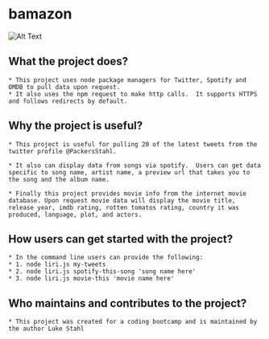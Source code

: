 # bamazon


![Alt Text](https://giphy.com/embed/vxoW0CWOx6ecJCRrwd)

## What the project does?
    * This project uses node package managers for Twitter, Spotify and OMDB to pull data upon request.  
    * It also uses the npm request to make http calls.  It supports HTTPS and follows redirects by default.  

## Why the project is useful?
    * This project is useful for pulling 20 of the latest tweets from the twitter profile @PackersStahl.  

    * It also can display data from songs via spotify.  Users can get data specific to song name, artist name, a preview url that takes you to the song and the album name.  

    * Finally this project provides movie info from the internet movie database. Upon request movie data will display the movie title, release year, imdb rating, rotten tomatos rating, country it was produced, language, plot, and actors.  

## How users can get started with the project?
    * In the command line users can provide the following:
    * 1. node liri.js my-tweets
    * 2. node liri.js spotify-this-song 'song name here'
    * 3. node liri.js movie-this 'movie name here'

## Who maintains and contributes to the project?
    * This project was created for a coding bootcamp and is maintained by the author Luke Stahl
